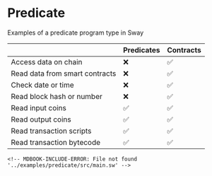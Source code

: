 # Predicate

Examples of a predicate program type in Sway

|                                | Predicates | Contracts |
|--------------------------------|------------|-----------|
| Access data on chain           |      ❌     |     ✅     |
| Read data from smart contracts |      ❌     |     ✅     |
| Check date or time             |      ❌     |     ✅     |
| Read block hash or number      |      ❌     |     ✅     |
| Read input coins               |      ✅     |     ✅     |
| Read output coins              |      ✅     |     ✅     |
| Read transaction scripts       |      ✅     |     ✅     |
| Read transaction bytecode      |      ✅     |     ✅     |

```sway
<!-- MDBOOK-INCLUDE-ERROR: File not found '../examples/predicate/src/main.sw' -->
```
